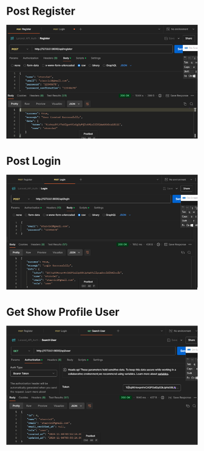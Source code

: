 # Post Register
![alt text](image.png)

# Post Login
![alt text](image-1.png)

# Get Show Profile User
![alt text](image-2.png)